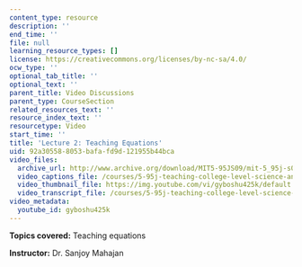 ```yaml
---
content_type: resource
description: ''
end_time: ''
file: null
learning_resource_types: []
license: https://creativecommons.org/licenses/by-nc-sa/4.0/
ocw_type: ''
optional_tab_title: ''
optional_text: ''
parent_title: Video Discussions
parent_type: CourseSection
related_resources_text: ''
resource_index_text: ''
resourcetype: Video
start_time: ''
title: 'Lecture 2: Teaching Equations'
uid: 92a30558-8053-bafa-fd9d-121955b44bca
video_files:
  archive_url: http://www.archive.org/download/MIT5-95JS09/mit-5_95j-s09-lec02_300k_pano.mp4
  video_captions_file: /courses/5-95j-teaching-college-level-science-and-engineering-spring-2009/0c014a941a22555fae7a3d05dbacbf73_gyboshu425k.vtt
  video_thumbnail_file: https://img.youtube.com/vi/gyboshu425k/default.jpg
  video_transcript_file: /courses/5-95j-teaching-college-level-science-and-engineering-spring-2009/74cdadae3528fc3d07748cb81bacb11c_gyboshu425k.pdf
video_metadata:
  youtube_id: gyboshu425k
---
```


**Topics covered:** Teaching equations  
  
**Instructor:** Dr. Sanjoy Mahajan

